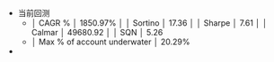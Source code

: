 - 当前回测
	- │ CAGR %                        │ 1850.97%                        │
	  │ Sortino                       │ 17.36                           │
	  │ Sharpe                        │ 7.61                            │
	  │ Calmar                        │ 49680.92                        │
	  │ SQN                           │ 5.26
	- │ Max % of account underwater   │ 20.29%
-